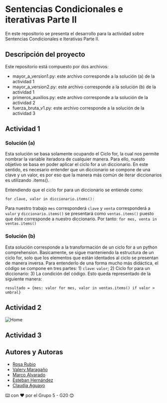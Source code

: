 # Sentencias Condicionales e iterativas Parte II
En este repositorio se presenta el desarrollo para la actividad sobre Sentencias Condicionales e Iterativas Parte II.

## Descripción del proyecto

Este repositorio está compuesto por dos archivos: 
  - mayor_a_version1.py: este archivo corresponde a la solución (a) de la actividad 1
  - mayor_a_version2.py: este archivo corresponde a la solución (b) de la actividad 1
  - primeros_auxilios.py: este archivo corresponde a la solución de la actividad 2
  - fuerza_bruta_v1.py: este archivo corresponde a la solución de la actividad 3

## Actividad 1

### Solución (a)
Esta solución se basa solamente ocupando el Ciclo for, la cual nos permite nombrar la variable iteradora de cualquier manera. 
Para ello, nuesto objetivo se basa en poder aplicar el ciclo for a un diccionario. En este sentido, es necesario entender que un diccionario se compone de una clave y un valor, es por eso que la manera más común de iterar diccionarios es utilizando .items().

Entendiendo que el ciclo for para un diccionario se entiende como:
```
for clave, valor in diccionario.items():
```
Para nuestro trabajo ```mes``` corresponderá ```clave``` y ```venta``` corresponderá a ```valor``` y ```diccionario.items()``` se presentará como ```ventas.items()``` puesto que éste corresponde a nuestro diccionario. Por tanto:
```for mes, venta in ventas.items()```


### Solución (b)
Esta solución corresponde a la transformación de un ciclo for a un python comprehension. Basicamente, se sigue manteniendo la estructura de un ciclo for, solo que los elementos que están identados al ciclo se presentan de manera inversa.
Para entenderlo de una forma mucho más didáctica, el código se compone en tres partes: 1) ```clave```: ```valor```; 2) Ciclo for para un diccionario: 3) La condición del código. Esto queda representado de la siguiente manera:

```resultado = {mes: valor for mes, valor in ventas.items() if valor > umbral}```

## Actividad 2

![Home](imagenes/diagrama-primeros-auxilios.png)

## Actividad 3

## Autores y Autoras

- [Rosa Rubio](https://github.com/PaulinaRubioP)
- [Valery Maragaño](https://github.com/Valyxp)
- [Marco Alvarado](https://github.com/7pixel-cl)
- [Esteban Hernández](https://github.com/stivhc)
- [Claudia Aguayo](https://github.com/aguayo40)

⌨️ con ❤️ por el Grupo 5 - G20 😊
